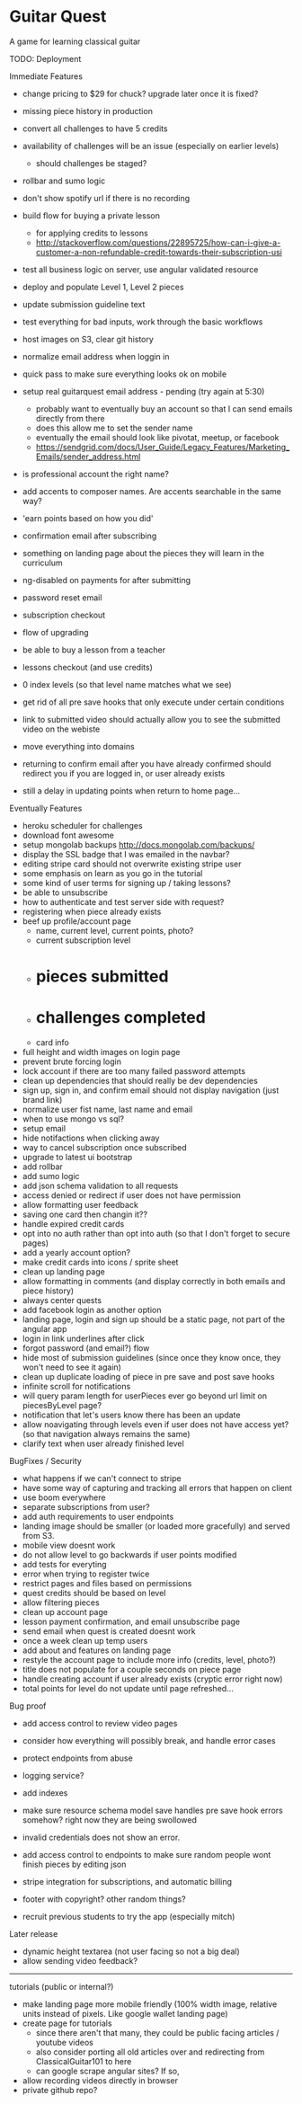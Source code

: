 # Guitar Quest

A game for learning classical guitar

TODO:
Deployment

Immediate Features
- change pricing to $29 for chuck? upgrade later once it is fixed?
- missing piece history in production
- convert all challenges to have 5 credits
- availability of challenges will be an issue (especially on earlier levels)
  - should challenges be staged?
- rollbar and sumo logic
- don't show spotify url if there is no recording
- build flow for buying a private lesson
  - for applying credits to lessons
  - http://stackoverflow.com/questions/22895725/how-can-i-give-a-customer-a-non-refundable-credit-towards-their-subscription-usi
- test all business logic on server, use angular validated resource
- deploy and populate Level 1, Level 2 pieces
- update submission guideline text
- test everything for bad inputs, work through the basic workflows
- host images on S3, clear git history
- normalize email address when loggin in
- quick pass to make sure everything looks ok on mobile
- setup real guitarquest email address - pending (try again at 5:30)
  - probably want to eventually buy an account so that I can send emails directly from there
  - does this allow me to set the sender name
  - eventually the email should look like pivotat, meetup, or facebook
  - https://sendgrid.com/docs/User_Guide/Legacy_Features/Marketing_Emails/sender_address.html
- is professional account the right name?
- add accents to composer names. Are accents searchable in the same way?
- 'earn points based on how you did'
- confirmation email after subscribing
- something on landing page about the pieces they will learn in the curriculum

- ng-disabled on payments for after submitting
- password reset email
- subscription checkout
- flow of upgrading
- be able to buy a lesson from a teacher
- lessons checkout (and use credits)
- 0 index levels (so that level name matches what we see)
- get rid of all pre save hooks that only execute under certain conditions
- link to submitted video should actually allow you to see the submitted video on the webiste
- move everything into domains
- returning to confirm email after you have already confirmed should redirect you if you are logged in, or user already exists
- still a delay in updating points when return to home page...

Eventually Features
- heroku scheduler for challenges
- download font awesome
- setup mongolab backups http://docs.mongolab.com/backups/
- display the SSL badge that I was emailed in the navbar?
- editing stripe card should not overwrite existing stripe user
- some emphasis on learn as you go in the tutorial
- some kind of user terms for signing up / taking lessons?
- be able to unsubscribe
- how to authenticate and test server side with request?
- registering when piece already exists
- beef up profile/account page
  - name, current level, current points, photo?
  - current subscription level
  - # pieces submitted
  - # challenges completed
  - card info
- full height and width images on login page
- prevent brute forcing login
- lock account if there are too many failed password attempts
- clean up dependencies that should really be dev dependencies
- sign up, sign in, and confirm email should not display navigation (just brand link)
- normalize user fist name, last name and email
- when to use mongo vs sql?
- setup email
- hide notifactions when clicking away
- way to cancel subscription once subscribed
- upgrade to latest ui bootstrap
- add rollbar
- add sumo logic
- add json schema validation to all requests
- access denied or redirect if user does not have permission
- allow formatting user feedback
- saving one card then changin it??
- handle expired credit cards
- opt into no auth rather than opt into auth (so that I don't forget to secure pages)
- add a yearly account option?
- make credit cards into icons / sprite sheet
- clean up landing page
- allow formatting in comments (and display correctly in both emails and piece history)
- always center quests
- add facebook login as another option
- landing page, login and sign up should be a static page, not part of the angular app
- login in link underlines after click
- forgot password (and email?) flow
- hide most of submission guidelines (since once they know once, they won't need to see it again)
- clean up duplicate loading of piece in pre save and post save hooks
- infinite scroll for notifications
- will query param length for userPieces ever go beyond url limit on piecesByLevel page?
- notification that let's users know there has been an update
- allow noavigating through levels even if user does not have access yet? (so that navigation always remains the same)
- clarify text when user already finished level

BugFixes / Security
- what happens if we can't connect to stripe
- have some way of capturing and tracking all errors that happen on client
- use boom everywhere
- separate subscriptions from user?
- add auth requirements to user endpoints
- landing image should be smaller (or loaded more gracefully) and served from S3.
- mobile view doesnt work
- do not allow level to go backwards if user points modified
- add tests for everyting
- error when trying to register twice
- restrict pages and files based on permissions
- quest credits should be based on level
- allow filtering pieces
- clean up account page
- lesson payment confirmation, and email unsubscribe page
- send email when quest is created doesnt work
- once a week clean up temp users
- add about and features on landing page
- restyle the account page to include more info (credits, level, photo?)
- title does not populate for a couple seconds on piece page
- handle creating account if user already exists (cryptic error right now)
- total points for level do not update until page refreshed...

Bug proof
- add access control to review video pages
- consider how everything will possibly break, and handle error cases
- protect endpoints from abuse
- logging service?
- add indexes
- make sure resource schema model save handles pre save hook errors somehow? right now they are being swollowed
- invalid credentials does not show an error.
- add access control to endpoints to make sure random people wont finish pieces by editing json

- stripe integration for subscriptions, and automatic billing
- footer with copyright? other random things?
- recruit previous students to try the app (especially mitch)

Later release
- dynamic height textarea (not user facing so not a big deal)
- allow sending video feedback?
------------------------------------
tutorials (public or internal?)
- make landing page more mobile friendly (100% width image, relative units instead of pixels. Like google wallet landing page)
- create page for tutorials
  - since there aren't that many, they could be public facing articles / youtube videos
  - also consider porting all old articles over and redirecting from ClassicalGuitar101 to here
  - can google scrape angular sites? If so,
- allow recording videos directly in browser
- private github repo?
